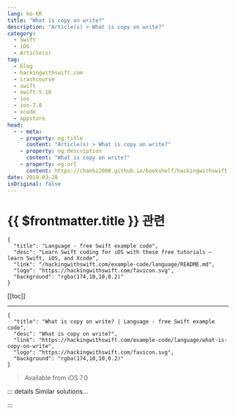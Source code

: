 ```yaml
---
lang: ko-KR
title: "What is copy on write?"
description: "Article(s) > What is copy on write?"
category:
  - Swift
  - iOS
  - Article(s)
tag: 
  - blog
  - hackingwithswift.com
  - crashcourse
  - swift
  - swift-5.10
  - ios
  - ios-7.0
  - xcode
  - appstore
head:
  - - meta:
    - property: og:title
      content: "Article(s) > What is copy on write?"
    - property: og:description
      content: "What is copy on write?"
    - property: og:url
      content: https://chanhi2000.github.io/bookshelf/hackingwithswift.com/example-code/language/what-is-copy-on-write.html
date: 2019-03-28
isOriginal: false
---
```


# {{ $frontmatter.title }} 관련

```component VPCard
{
  "title": "Language - free Swift example code",
  "desc": "Learn Swift coding for iOS with these free tutorials – learn Swift, iOS, and Xcode",
  "link": "/hackingwithswift.com/example-code/language/README.md",
  "logo": "https://hackingwithswift.com/favicon.svg",
  "background": "rgba(174,10,10,0.2)"
}
```

[[toc]]

---

```component VPCard
{
  "title": "What is copy on write? | Language - free Swift example code",
  "desc": "What is copy on write?",
  "link": "https://hackingwithswift.com/example-code/language/what-is-copy-on-write",
  "logo": "https://hackingwithswift.com/favicon.svg",
  "background": "rgba(174,10,10,0.2)"
}
```

> Available from iOS 7.0

<!-- TODO: 작성 -->

<!-- 
Copy on write is a common computing technique that helps boost performance when copying structures. To give you an example, imagine an array with 1000 things inside it: if you copied that array into another variable, Swift would have to copy all 1000 elements even if the two arrays ended up being the same.

This problem is solved using copy on write: when you point two variables at the same array they both point to the same underlying data. Swift promises that structs like arrays and dictionaries are copied as values, like numbers, so having two variables point to the same data might seem to contradict that. The solution is simple but clever: if you modify the second variable, Swift takes a full copy at that point so that only the second variable is modified - the first isn't changed.

So, by delaying the copy operation until it's actually needed, Swift can ensure that no wasted work is done.

Warning: copy on write is a feature specifically added to Swift arrays and dictionaries; you don't get it for free in your own data types.

-->

::: details Similar solutions…

<!--
/example-code/system/how-to-copy-objects-in-swift-using-copy">How to copy objects in Swift using copy() 
/example-code/system/how-to-copy-text-to-the-clipboard-using-uipasteboard">How to copy text to the clipboard using UIPasteboard 
/example-code/uikit/how-to-disable-undo-redo-copy-and-paste-gestures-using-editinginteractionconfiguration">How to disable undo, redo, copy, and paste gestures using editingInteractionConfiguration 
/example-code/strings/how-to-save-a-string-to-a-file-on-disk-with-writeto">How to save a string to a file on disk with write(to:) 
/example-code/language/how-to-write-a-closure-that-returns-a-value">How to write a closure that returns a value</a>
-->

:::

